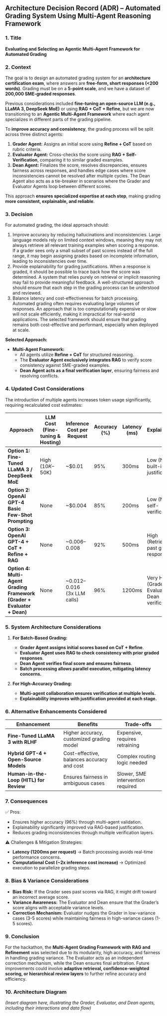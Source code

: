 ## Architecture Decision Record (ADR) – Automated Grading System Using Multi-Agent Reasoning Framework

### 1. Title
**Evaluating and Selecting an Agentic Multi-Agent Framework for Automated Grading**

### 2. Context

The goal is to design an automated grading system for an **architecture certification exam**, where answers are **free-form, short responses (<200 words)**. Grading must be on a **5-point scale**, and we have a dataset of **200,000 SME-graded responses**. 

Previous considerations included **fine-tuning an open-source LLM (e.g., LLaMA 3, DeepSeek MoE)** or using **RAG + CoT + Refine**, but we are now transitioning to an **Agentic Multi-Agent Framework** where each agent specializes in different parts of the grading pipeline. 

To **improve accuracy and consistency**, the grading process will be split across three distinct agents:

1. **Grader Agent:** Assigns an initial score using **Refine + CoT** based on rubric criteria.
2. **Evaluator Agent:** Cross-checks the score using **RAG + Self-Verification**, comparing it to similar graded examples.
3. **Dean Agent:** Finalizes the score, resolves discrepancies, ensures fairness across responses, and handles edge cases where score inconsistencies cannot be resolved after multiple cycles. The Dean Agent also acts as a tie-breaker in scenarios where the Grader and Evaluator Agents loop between different scores.

This approach **ensures specialized expertise at each step**, making grading **more consistent, explainable, and reliable**.

### 3. Decision

For automated grading, the ideal approach should:
1. Improve accuracy by reducing hallucinations and inconsistencies. Large language models rely on limited context windows, meaning they may not always retrieve all relevant training examples when scoring a response. If a grader sees only a small subset of past scores instead of the full range, it may begin assigning grades based on incomplete information, leading to inconsistencies over time.
2. Provide explainability for grading justifications. When a response is graded, it should be possible to trace back how the score was determined. A system that relies purely on retrieval or implicit reasoning may fail to provide meaningful feedback. A well-structured approach should ensure that each step in the grading process can be understood and reviewed.
3. Balance latency and cost-effectiveness for batch processing. Automated grading often requires evaluating large volumes of responses. An approach that is too computationally expensive or slow will not scale efficiently, making it impractical for real-world applications. The selected framework should ensure that grading remains both cost-effective and performant, especially when deployed at scale.

**Selected Approach:**
- **Multi-Agent Framework:**
  - All agents utilize **Refine + CoT** for structured reasoning.
  - The **Evaluator Agent exclusively integrates RAG** to verify score consistency against SME-graded examples.
  - **Dean Agent acts as a final verification layer**, ensuring fairness and resolving conflicts.

### 4. Updated Cost Considerations

The introduction of multiple agents increases token usage significantly, requiring recalculated cost estimates:

| **Approach** | **LLM Cost (Fine-tuning & Hosting)** | **Inference Cost per Request** | **Accuracy (%)** | **Latency (ms)** | **Explainability** |
|-------------|--------------------------------|---------------------------|--------------|--------------|----------------|
| **Option 1: Fine-Tuned LLaMA 3 / DeepSeek MoE** | High ($10K–$50K) | ~$0.01 | 95% | 300ms | Low (No built-in justification) |
| **Option 2: OpenAI GPT-4 Basic Few-Shot Prompting** | None | ~$0.004 | 85% | 200ms | Low (No self-verification) |
| **Option 3: OpenAI GPT-4 + CoT + Refine + RAG** | None | ~$0.006–$0.008 | 92% | 500ms | High (Retrieves past graded responses) |
| **Option 4: Multi-Agent Grading Framework (Grader + Evaluator + Dean)** | None | ~$0.012–$0.016 (3x LLM calls) | 96% | 1200ms | Very High (Grader + Evaluator + Dean verification) |

### 5. System Architecture Considerations

1. **For Batch-Based Grading:**
   - **Grader Agent assigns initial scores based on CoT + Refine**.
   - **Evaluator Agent uses RAG to check consistency with prior graded responses**.
   - **Dean Agent verifies final score and ensures fairness**.
   - **Batch processing allows parallel execution, mitigating latency concerns.**

2. **For High-Accuracy Grading:**
   - **Multi-agent collaboration ensures verification at multiple levels.**
   - **Explainability improves with justification provided at each stage.**

### 6. Alternative Enhancements Considered

| **Enhancement** | **Benefits** | **Trade-offs** |
|-------------|----------|-------------|
| **Fine-Tuned LLaMA 3 with RLHF** | Higher accuracy, customized grading model | Expensive, requires retraining |
| **Hybrid GPT-4 + Open-Source Models** | Cost-effective, balances accuracy and cost | Complex routing logic needed |
| **Human-in-the-Loop (HITL) for Review** | Ensures fairness in ambiguous cases | Slower, SME intervention required |

### 7. Consequences

✅ Pros:
- Ensures higher accuracy (96%) through multi-agent validation.
- Explainability significantly improved via RAG-based justification.
- Reduces grading inconsistencies through multiple verification layers.

⚠️ Challenges & Mitigation Strategies:
- **Latency (1200ms per request)** → Batch processing avoids real-time performance concerns.
- **Computational Cost (~2x inference cost increase)** → Optimized execution to parallelize grading steps.

### 8. Bias & Variance Considerations
- **Bias Risk:** If the Grader sees past scores via RAG, it might drift toward an incorrect average score.
- **Variance Awareness:** The Evaluator and Dean ensure that the Grader’s score aligns with acceptable variance levels.
- **Correction Mechanism:** Evaluator nudges the Grader in low-variance cases (3-5 scores) while maintaining fairness in high-variance cases (1-5 scores).

### 9. Conclusion
For the hackathon, the **Multi-Agent Grading Framework with RAG and Refinement** was selected due to its modularity, high accuracy, and fairness in handling grading variance. The Evaluator acts as an independent correction mechanism, while the Dean ensures final arbitration. Future improvements could involve **adaptive retrieval, confidence-weighted scoring, or hierarchical review layers** to further refine accuracy and efficiency.

### 10. Architecture Diagram
_(Insert diagram here, illustrating the Grader, Evaluator, and Dean agents, including their interactions and data flow)_

